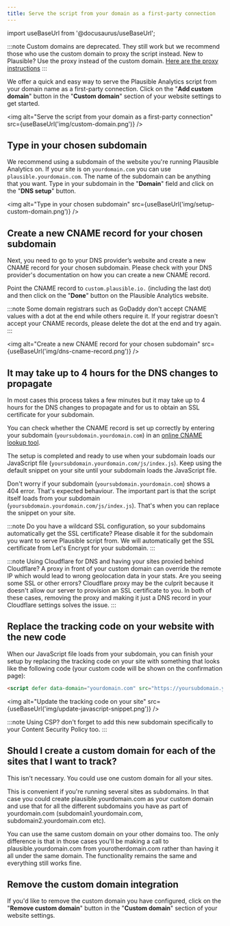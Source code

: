 ```yaml
---
title: Serve the script from your domain as a first-party connection
---
```


import useBaseUrl from '@docusaurus/useBaseUrl';

:::note
Custom domains are deprecated. They still work but we recommend those who use the custom domain to proxy the script instead. New to Plausible? Use the proxy instead of the custom domain. [Here are the proxy instructions](/proxy/introduction.md)
:::

We offer a quick and easy way to serve the Plausible Analytics script from your domain name as a first-party connection. Click on the "**Add custom domain**" button in the "**Custom domain**" section of your website settings to get started.

<img alt="Serve the script from your domain as a first-party connection" src={useBaseUrl('img/custom-domain.png')} />

## Type in your chosen subdomain

We recommend using a subdomain of the website you're running Plausible Analytics on. If your site is on `yourdomain.com` you can use `plausible.yourdomain.com`. The name of the subdomain can be anything that you want. Type in your subdomain in the "**Domain**" field and click on the "**DNS setup**" button.

<img alt="Type in your chosen subdomain" src={useBaseUrl('img/setup-custom-domain.png')} />

## Create a new CNAME record for your chosen subdomain

Next, you need to go to your DNS provider’s website and create a new CNAME record for your chosen subdomain. Please check with your DNS provider's documentation on how you can create a new CNAME record.

Point the CNAME record to `custom.plausible.io.` (including the last dot) and then click on the "**Done**" button on the Plausible Analytics website.

:::note
Some domain registrars such as GoDaddy don't accept CNAME values with a dot at the end while others require it. If your registrar doesn't accept your CNAME records, please delete the dot at the end and try again.
:::

<img alt="Create a new CNAME record for your chosen subdomain" src={useBaseUrl('img/dns-cname-record.png')} />

## It may take up to 4 hours for the DNS changes to propagate

In most cases this process takes a few minutes but it may take up to 4 hours for the DNS changes to propagate and for us to obtain an SSL certificate for your subdomain.

You can check whether the CNAME record is set up correctly by entering your subdomain (`yoursubdomain.yourdomain.com`) in an [online CNAME lookup tool](https://www.nslookup.io/cname-lookup/).

The setup is completed and ready to use when your subdomain loads our JavaScript file (`yoursubdomain.yourdomain.com/js/index.js`). Keep using the default snippet on your site until your subdomain loads the JavaScript file.

Don't worry if your subdomain (`yoursubdomain.yourdomain.com`) shows a 404 error. That's expected behaviour. The important part is that the script itself loads from your subdomain (`yoursubdomain.yourdomain.com/js/index.js`). That's when you can replace the snippet on your site.

:::note
Do you have a wildcard SSL configuration, so your subdomains automatically get the SSL certificate? Please disable it for the subdomain you want to serve Plausible script from. We will automatically get the SSL certificate from Let's Encrypt for your subdomain.
:::

:::note
Using Cloudflare for DNS and having your sites proxied behind Cloudflare? A proxy in front of your custom domain can override the remote IP which would lead to wrong geolocation data in your stats. Are you seeing some SSL or other errors? Cloudflare proxy may be the culprit because it doesn't allow our server to provision an SSL certificate to you. In both of these cases, removing the proxy and making it just a DNS record in your Cloudflare settings solves the issue.
:::

## Replace the tracking code on your website with the new code

When our JavaScript file loads from your subdomain, you can finish your setup by replacing the tracking code on your site with something that looks like the following code (your custom code will be shown on the confirmation page):

```html
<script defer data-domain="yourdomain.com" src="https://yoursubdomain.yourdomain.com/js/index.js"></script>
```

<img alt="Update the tracking code on your site" src={useBaseUrl('img/update-javascript-snippet.png')} />

:::note
Using CSP? don't forget to add this new subdomain specifically to your Content Security Policy too.
:::

## Should I create a custom domain for each of the sites that I want to track?

This isn't necessary. You could use one custom domain for all your sites.

This is convenient if you're running several sites as subdomains. In that case you could create plausible.yourdomain.com as your custom domain and use that for all the different subdomains you have as part of yourdomain.com (subdomain1.yourdomain.com, subdomain2.yourdomain.com etc).

You can use the same custom domain on your other domains too. The only difference is that in those cases you'll be making a call to plausible.yourdomain.com from yourotherdomain.com rather than having it all under the same domain. The functionality remains the same and everything still works fine.

## Remove the custom domain integration

If you'd like to remove the custom domain you have configured, click on the "**Remove custom domain**" button in the "**Custom domain**" section of your website settings.
